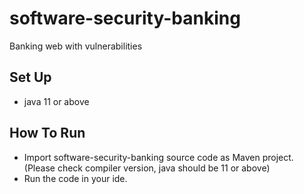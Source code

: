 # software-security-banking
Banking web with vulnerabilities

## Set Up
- java 11 or above

## How To Run
- Import software-security-banking source code as Maven project. (Please check compiler version, java should be 11 or above)
- Run the code in your ide.
 

